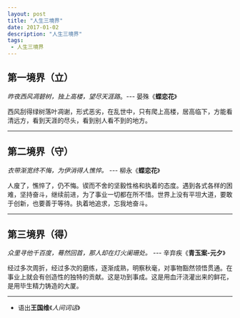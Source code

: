 ```yaml
---
layout: post
title: "人生三境界"
date: 2017-01-02
description: "人生三境界"
tags:
 - 人生三境界
---
```


## 第一境界（立）

*昨夜西风凋碧树，独上高楼，望尽天涯路*。--- 晏殊《**蝶恋花**》

西风刮得绿树落叶凋谢，形式恶劣，在乱世中，只有爬上高楼，居高临下，方能看清远方，看到天涯的尽头，看到别人看不到的地方。

-----------------------------

## 第二境界（守） ##

*衣带渐宽终不悔，为伊消得人憔悴。* --- 柳永《**蝶恋花**》

人廋了，憔悴了，仍不悔。锲而不舍的坚毅性格和执着的态度。遇到各式各样的困难，坚持奋斗，继续前进，为了事业一切都在所不惜。世界上没有平坦大道，要敢于创新，也要善于等待。执着地追求，忘我地奋斗。

----------------------------------

## 第三境界（得） ##

*众里寻他千百度，蓦然回首，那人却在灯火阑珊处。*  --- 辛弃疾《**青玉案-元夕**》

经过多次周折，经过多次的磨练，逐渐成熟，明察秋毫，对事物豁然领悟贯通。在事业上就会有创造性的独特的贡献。这是功到事成。这是用血汗浇灌出来的鲜花，是用毕生精力铸造的大厦。

---------------------------

- 语出**王国维**《*人间词话*》
